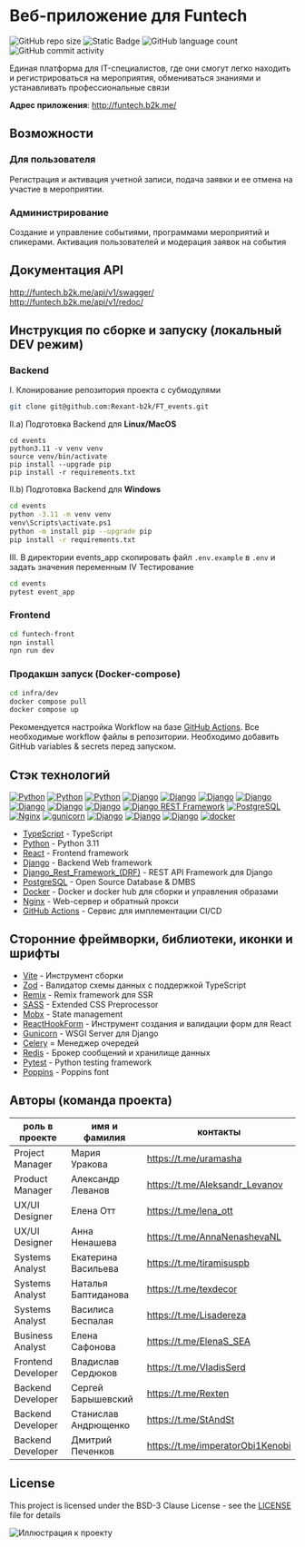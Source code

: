 # Веб-приложение для Funtech
![GitHub repo size](https://img.shields.io/github/repo-size/Rexant-b2k/FT_events) 
![Static Badge](https://img.shields.io/badge/test_coverage-92%25-F) 
![GitHub language count](https://img.shields.io/github/languages/count/Rexant-b2k/FT_events)
![GitHub commit activity](https://img.shields.io/github/commit-activity/w/Rexant-b2k/FT_events)
  
Единая платформа для IT-специалистов, где они смогут легко находить и регистрироваться на мероприятия, обмениваться знаниями и устанавливать профессиональные связи
  
**Адрес приложения**: http://funtech.b2k.me/

## Возможности

### Для пользователя
Регистрация и активация учетной записи, подача заявки и ее отмена на участие в мероприятии. 

### Администрирование
Создание и управление событиями, программами мероприятий и спикерами. Активация пользователей и модерация заявок на события


## Документация API
http://funtech.b2k.me/api/v1/swagger/  
http://funtech.b2k.me/api/v1/redoc/

## Инструкция по сборке и запуску (локальный DEV режим)
### Backend
I. Клонирование репозитория проекта с субмодулями
```sh
git clone git@github.com:Rexant-b2k/FT_events.git
```
II.a) Подготовка Backend для **Linux/MacOS**
```
cd events
python3.11 -v venv venv
source venv/bin/activate
pip install --upgrade pip
pip install -r requirements.txt
```
II.b) Подготовка Backend для **Windows**
```sh
cd events
python -3.11 -m venv venv
venv\Scripts\activate.ps1
python -m install pip --upgrade pip
pip install -r requirements.txt
```
III. В директории events_app скопировать файл `.env.example` в `.env` и задать значения переменным
IV Тестирование
```sh
cd events
pytest event_app
```
### Frontend
```sh
cd funtech-front
npn install
npn run dev
```
### Продакшн запуск (Docker-compose)
```sh
cd infra/dev
docker compose pull
docker compose up
```
Рекомендуется настройка Workflow на базе [GitHub Actions]. Все необходимые workflow файлы в репозитории. Необходимо добавить GitHub variables & secrets перед запуском.
## Cтэк технологий 
[![Python](https://img.shields.io/badge/-Python-464646?style=flat-square&logo=Python)]([Python])
[![Python](https://img.shields.io/badge/-TypeScript-464646?style=flat-square&logo=TypeScript)]([Typescript])
[![Python](https://img.shields.io/badge/-React-464646?style=flat-square&logo=React)]([React])
[![Django](https://img.shields.io/badge/-Vite-464646?style=flat-square&logo=Vite)]([Vite])
[![Django](https://img.shields.io/badge/-Zod-464646?style=flat-square&logo=Zod)]([Zod])
[![Django](https://img.shields.io/badge/-Remix-464646?style=flat-square&logo=Remix)]([Remix])
[![Django](https://img.shields.io/badge/-SASS-464646?style=flat-square&logo=SASS)]([SASS])
[![Django](https://img.shields.io/badge/-MobX-464646?style=flat-square&logo=Mobx)]([Mobx])
[![Django](https://img.shields.io/badge/-React_hook_form-464646?style=flat-square&logo=react%20hook%20form)]([ReactHookForm])
[![Django](https://img.shields.io/badge/-Django-464646?style=flat-square&logo=Django)]([Django])
[![Django REST Framework](https://img.shields.io/badge/-Django%20REST%20Framework-464646?style=flat-square&logo=Django%20REST%20Framework)]([Django_Rest_Framework_(DRF)])
[![PostgreSQL](https://img.shields.io/badge/-PostgreSQL-464646?style=flat-square&logo=PostgreSQL)]([PostgreSQL])
[![Nginx](https://img.shields.io/badge/-NGINX-464646?style=flat-square&logo=NGINX)]([Nginx])
[![gunicorn](https://img.shields.io/badge/-gunicorn-464646?style=flat-square&logo=gunicorn)]([Gunicorn])
[![Django](https://img.shields.io/badge/-Celery-464646?style=flat-square&logo=Celery)]([Celery])
[![Django](https://img.shields.io/badge/-Redis-464646?style=flat-square&logo=Redis)]([Redis])
[![Django](https://img.shields.io/badge/-Pytest-464646?style=flat-square&logo=Pytest)]([Pytest])
[![docker](https://img.shields.io/badge/-Docker-464646?style=flat-square&logo=docker)]([Docker])


- [TypeScript] - TypeScript
- [Python] - Python 3.11
- [React] - Frontend framework
- [Django] - Backend Web framework
- [Django_Rest_Framework_(DRF)] - REST API Framework для Django
- [PostgreSQL] - Open Source Database & DMBS
- [Docker] - Docker и docker hub для сборки и управления образами
- [Nginx] - Web-сервер и обратный прокси
- [GitHub Actions] - Сервис для имплементации CI/CD

## Сторонние фреймворки, библиотеки, иконки и шрифты
- [Vite] - Инструмент сборки
- [Zod] - Валидатор схемы данных с поддержкой TypeScript
- [Remix] - Remix framework для SSR
- [SASS] - Extended CSS Preprocessor
- [Mobx] - State management
- [ReactHookForm] - Инструмент создания и валидации форм для React
- [Gunicorn] - WSGI Server для Django
- [Celery] = Менеджер очередей
- [Redis] - Брокер сообщений и хранилище данных
- [Pytest] - Python testing framework
- [Poppins] - Poppins font

## Авторы (команда проекта)
| роль в проекте | имя и фамилия | контакты 
| ------ | ------ |  ------ |
| Project Manager |  Мария Уракова  | https://t.me/uramasha
| Product Manager | Александр Леванов  | https://t.me/Aleksandr_Levanov
| UX/UI Designer | Елена Отт | https://t.me/lena_ott
| UX/UI Designer | Анна Ненашева | https://t.me/AnnaNenashevaNL
| Systems Analyst | Екатерина Васильева | https://t.me/tiramisuspb
| Systems Analyst | Наталья Баптиданова  | https://t.me/texdecor
| Systems Analyst | Василиса Беспалая  | https://t.me/Lisadereza
| Business Analyst | Елена Сафонова  | https://t.me/ElenaS_SEA
| Frontend Developer | Владислав Сердюков | https://t.me/VladisSerd
| Backend Developer | Сергей Барышевский  | https://t.me/Rexten
| Backend Developer | Станислав Андрющенко | https://t.me/StAndSt
| Backend Developer | Дмитрий Печенков | https://t.me/imperatorObi1Kenobi

## License

This project is licensed under the BSD-3 Clause License - see the [LICENSE] file for details

![Иллюстрация к проекту](http://funtech.b2k.me/assets/Illustration_Community-DXMb6J5j.png)

[//]: # (These are reference links used in the body of this note and get stripped out when the markdown processor does its job. There is no need to format nicely because it shouldn't be seen. Thanks SO - http://stackoverflow.com/questions/4823468/store-comments-in-markdown-syntax)

   [git-repo-url]: <https://github.com/Rexant-b2k/FT_events.git>
   [Django]: <https://www.djangoproject.com>
   [Python]: <https://www.python.org/>
   [Typescript]: <https://www.typescriptlang.org/>
   [Django_Rest_Framework_(DRF)]: <https://www.django-rest-framework.org/>
   [PostgreSQL]: <https://www.postgresql.org/>
   [Nginx]: <https://nginx.org/ru/>
   [Gunicorn]: <https://gunicorn.org/>
   [Celery]: <https://docs.celeryq.dev/en/stable/>
   [Redis]: <https://redis.io/>
   [Pytest]: <https://pytest.org>
   [Dillinger.io]: <https://dillinger.io/>
   [React]: <https://react.dev/>
   [Vite]: <https://vitejs.dev/>
   [Zod]: <https://zod.dev/>
   [Remix]: <https://remix.run/>
   [SASS]: <https://sass-lang.com/>
   [Mobx]: <https://mobx.js.org/>
   [ReactHookForm]: <https://react-hook-form.com/>
   [Docker]: <https://www.docker.com/>
   [GitHub Actions]: <https://github.com/features/actions>
   [LICENSE]: <https://github.com/Rexant-b2k/FT_events/blob/main/LICENSE>
   [Poppins]: <https://fonts.google.com/specimen/Poppins>
